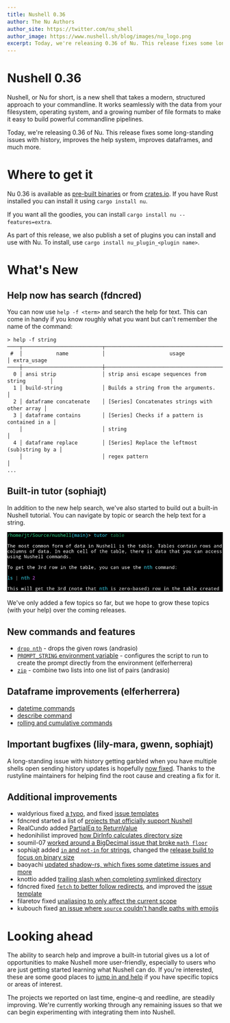 ```yaml
---
title: Nushell 0.36
author: The Nu Authors
author_site: https://twitter.com/nu_shell
author_image: https://www.nushell.sh/blog/images/nu_logo.png
excerpt: Today, we're releasing 0.36 of Nu. This release fixes some long-standing issues with history, improves the help system, improves dataframes, and much more.
---
```


# Nushell 0.36

Nushell, or Nu for short, is a new shell that takes a modern, structured approach to your commandline. It works seamlessly with the data from your filesystem, operating system, and a growing number of file formats to make it easy to build powerful commandline pipelines.

Today, we're releasing 0.36 of Nu. This release fixes some long-standing issues with history, improves the help system, improves dataframes, and much more.

<!-- more -->

# Where to get it

Nu 0.36 is available as [pre-built binaries](https://github.com/nushell/nushell/releases/tag/0.36.0) or from [crates.io](https://crates.io/crates/nu). If you have Rust installed you can install it using `cargo install nu`.

If you want all the goodies, you can install `cargo install nu --features=extra`.

As part of this release, we also publish a set of plugins you can install and use with Nu. To install, use `cargo install nu_plugin_<plugin name>`.

# What's New

## Help now has search (fdncred)

You can now use `help -f <term>` and search the help for text. This can come in handy if you know roughly what you want but can't remember the name of the command:

```
> help -f string
────┬──────────────────────────┬────────────────────────────────────────────────┬─────────────
 #  │           name           │                     usage                      │ extra_usage
────┼──────────────────────────┼────────────────────────────────────────────────┼─────────────
  0 │ ansi strip               │ strip ansi escape sequences from string        │
  1 │ build-string             │ Builds a string from the arguments.            │
  2 │ dataframe concatenate    │ [Series] Concatenates strings with other array │
  3 │ dataframe contains       │ [Series] Checks if a pattern is contained in a │
    │                          │ string                                         │
  4 │ dataframe replace        │ [Series] Replace the leftmost (sub)string by a │
    │                          │ regex pattern                                  │
...
```

## Built-in tutor (sophiajt)

In addition to the new help search, we've also started to build out a built-in Nushell tutorial. You can navigate by topic or search the help text for a string.

![Screenshot showing the tutor command running 'tutor table'](../assets/images/0_36_tutor.png)

We've only added a few topics so far, but we hope to grow these topics (with your help) over the coming releases.

## New commands and features

- [`drop nth`](https://github.com/nushell/nushell/pull/3917) - drops the given rows (andrasio)
- [`PROMPT_STRING` environment variable](https://github.com/nushell/nushell/pull/3918) - configures the script to run to create the prompt directly from the environment (elferherrera)
- [`zip`](https://github.com/nushell/nushell/pull/3919) - combine two lists into one list of pairs (andrasio)

## Dataframe improvements (elferherrera)

- [datetime commands](https://github.com/nushell/nushell/pull/3894)
- [describe command](https://github.com/nushell/nushell/pull/3907)
- [rolling and cumulative commands](https://github.com/nushell/nushell/pull/3960)

## Important bugfixes (lily-mara, gwenn, sophiajt)

A long-standing issue with history getting garbled when you have multiple shells open sending history updates is hopefully [now fixed](https://github.com/kkawakam/rustyline/pull/560). Thanks to the rustyline maintainers for helping find the root cause and creating a fix for it.

## Additional improvements

- waldyrious fixed [a typo](https://github.com/nushell/nushell/pull/3890), and fixed [issue templates](https://github.com/nushell/nushell/pull/3891)
- fdncred started a list of [projects that officially support Nushell](https://github.com/nushell/nushell/pull/3895)
- RealCundo added [PartialEq to ReturnValue](https://github.com/nushell/nushell/pull/3888)
- hedonihilist improved [how DirInfo calculates directory size](https://github.com/nushell/nushell/pull/3902)
- soumil-07 [worked around a BigDecimal issue that broke `math floor`](https://github.com/nushell/nushell/pull/3905)
- sophiajt added [`in` and `not-in` for strings](https://github.com/nushell/nushell/pull/3906), changed the [release build to focus on binary size](https://github.com/nushell/nushell/pull/3924)
- baoyachi [updated shadow-rs, which fixes some datetime issues and more](https://github.com/nushell/nushell/pull/3914)
- knottio added [trailing slash when completing symlinked directory](https://github.com/nushell/nushell/pull/3921)
- fdncred fixed [`fetch` to better follow redirects](https://github.com/nushell/nushell/pull/3923), and improved the [issue template](https://github.com/nushell/nushell/pull/3962)
- filaretov fixed [unaliasing to only affect the current scope](https://github.com/nushell/nushell/pull/3936)
- kubouch fixed [an issue where `source` couldn't handle paths with emojis](https://github.com/nushell/nushell/pull/3939)

# Looking ahead

The ability to search help and improve a built-in tutorial gives us a lot of opportunities to make Nushell more user-friendly, especially to users who are just getting started learning what Nushell can do. If you're interested, these are some good places to [jump in and help](https://github.com/nushell/nushell/blob/main/crates/nu-command/src/commands/core_commands/tutor.rs) if you have specific topics or areas of interest.

The projects we reported on last time, engine-q and reedline, are steadily improving. We're currently working through any remaining issues so that we can begin experimenting with integrating them into Nushell.
